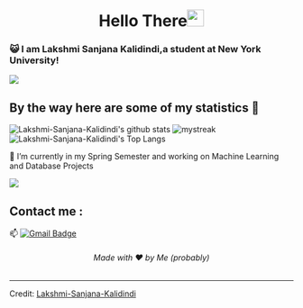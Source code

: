 <h1 align="center">Hello There<img src="https://github.com/souvikguria98/souvikguria98/blob/master/Hi.gif" width="30"> </h1>

### :smiley_cat: I am Lakshmi Sanjana Kalidindi,a student at New York University!


<a href="https://www.youtube.com/watch?v=dQw4w9WgXcQ"><img src="https://user-images.githubusercontent.com/73097560/115834477-dbab4500-a447-11eb-908a-139a6edaec5c.gif"></a>

## By the way here are some of my statistics 🚀
![Lakshmi-Sanjana-Kalidindi's github stats](https://github-readme-stats.vercel.app/api?username=Lakshmi-Sanjana-Kalidindi&show_icons=true&theme=tokyonight)
<img src="https://github-readme-streak-stats.herokuapp.com/?user=Lakshmi-Sanjana-Kalidindi&theme=tokyonight" alt="mystreak"/>
![Lakshmi-Sanjana-Kalidindi's Top Langs](https://github-readme-stats.vercel.app/api/top-langs/?username=Lakshmi-Sanjana-Kalidindi&theme=tokyonight&layout=compact)

🌱 I’m currently in my Spring Semester and working on Machine Learning and Database Projects

<a href="https://www.youtube.com/watch?v=dQw4w9WgXcQ"><img src="https://user-images.githubusercontent.com/73097560/115834477-dbab4500-a447-11eb-908a-139a6edaec5c.gif"></a>

## Contact me : 
📫 [![Gmail Badge](https://img.shields.io/badge/-sanjanakalidindi5595@gmail.com-blue?style=flat-roundedrectangle&logo=Gmail&logoColor=white&link=mailto:sanjanakalidindi5595@gmail.com)](sanjanakalidindi5595@gmail.com)
<h6 align="center">Made with ❤️ by Me (probably)</h6>

------
Credit: [Lakshmi-Sanjana-Kalidindi](https://github.com/Lakshmi-Sanjana-Kalidindi)
